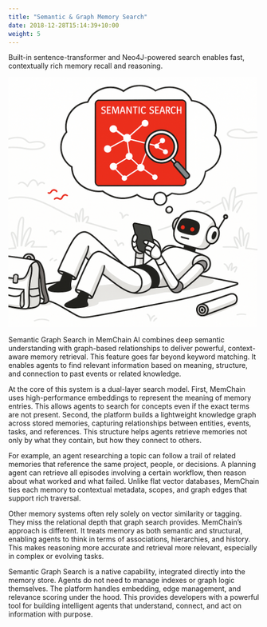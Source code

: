 ```yaml
---
title: "Semantic & Graph Memory Search"
date: 2018-12-28T15:14:39+10:00
weight: 5
---
```


Built-in sentence-transformer and Neo4J-powered search enables fast, contextually rich memory recall and reasoning.
<!--more-->

<img src="/images/semantic_search-1.png" width="500">

Semantic Graph Search in MemChain AI combines deep semantic understanding with graph-based relationships to deliver powerful, context-aware memory retrieval. This feature goes far beyond keyword matching. It enables agents to find relevant information based on meaning, structure, and connection to past events or related knowledge.

At the core of this system is a dual-layer search model. First, MemChain uses high-performance embeddings to represent the meaning of memory entries. This allows agents to search for concepts even if the exact terms are not present. Second, the platform builds a lightweight knowledge graph across stored memories, capturing relationships between entities, events, tasks, and references. This structure helps agents retrieve memories not only by what they contain, but how they connect to others.

For example, an agent researching a topic can follow a trail of related memories that reference the same project, people, or decisions. A planning agent can retrieve all episodes involving a certain workflow, then reason about what worked and what failed. Unlike flat vector databases, MemChain ties each memory to contextual metadata, scopes, and graph edges that support rich traversal.

Other memory systems often rely solely on vector similarity or tagging. They miss the relational depth that graph search provides. MemChain’s approach is different. It treats memory as both semantic and structural, enabling agents to think in terms of associations, hierarchies, and history. This makes reasoning more accurate and retrieval more relevant, especially in complex or evolving tasks.

Semantic Graph Search is a native capability, integrated directly into the memory store. Agents do not need to manage indexes or graph logic themselves. The platform handles embedding, edge management, and relevance scoring under the hood. This provides developers with a powerful tool for building intelligent agents that understand, connect, and act on information with purpose.